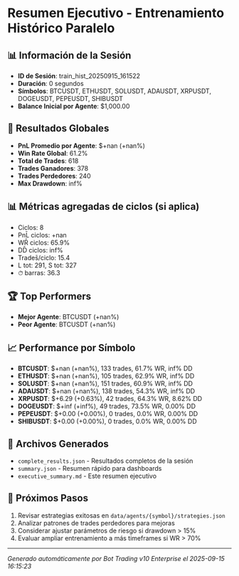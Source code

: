 # Resumen Ejecutivo - Entrenamiento Histórico Paralelo

## 📊 Información de la Sesión
- **ID de Sesión**: train_hist_20250915_161522
- **Duración**: 0 segundos
- **Símbolos**: BTCUSDT, ETHUSDT, SOLUSDT, ADAUSDT, XRPUSDT, DOGEUSDT, PEPEUSDT, SHIBUSDT
- **Balance Inicial por Agente**: $1,000.00

## 🎯 Resultados Globales
- **PnL Promedio por Agente**: $+nan (+nan%)
- **Win Rate Global**: 61.2%
- **Total de Trades**: 618
- **Trades Ganadores**: 378
- **Trades Perdedores**: 240
- **Max Drawdown**: inf%

## 📊 Métricas agregadas de ciclos (si aplica)
- Ciclos: 8
- PnL̄ ciclos: +nan
- WR̄ ciclos: 65.9%
- DD̄ ciclos: inf%
- Trades̄/ciclo: 15.4
- L tot: 291, S tot: 327
- ⏱̄ barras: 36.3


## 🏆 Top Performers
- **Mejor Agente**: BTCUSDT (+nan%)
- **Peor Agente**: BTCUSDT (+nan%)

## 📈 Performance por Símbolo
- **BTCUSDT**: $+nan (+nan%), 133 trades, 61.7% WR, inf% DD
- **ETHUSDT**: $+nan (+nan%), 105 trades, 62.9% WR, inf% DD
- **SOLUSDT**: $+nan (+nan%), 151 trades, 60.9% WR, inf% DD
- **ADAUSDT**: $+nan (+nan%), 138 trades, 54.3% WR, inf% DD
- **XRPUSDT**: $+6.29 (+0.63%), 42 trades, 64.3% WR, 8.62% DD
- **DOGEUSDT**: $+inf (+inf%), 49 trades, 73.5% WR, 0.00% DD
- **PEPEUSDT**: $+0.00 (+0.00%), 0 trades, 0.0% WR, 0.00% DD
- **SHIBUSDT**: $+0.00 (+0.00%), 0 trades, 0.0% WR, 0.00% DD

## 📁 Archivos Generados
- `complete_results.json` - Resultados completos de la sesión
- `summary.json` - Resumen rápido para dashboards
- `executive_summary.md` - Este resumen ejecutivo

## 🎯 Próximos Pasos
1. Revisar estrategias exitosas en `data/agents/{symbol}/strategies.json`
2. Analizar patrones de trades perdedores para mejoras
3. Considerar ajustar parámetros de riesgo si drawdown > 15%
4. Evaluar ampliar entrenamiento a más timeframes si WR > 70%

---
*Generado automáticamente por Bot Trading v10 Enterprise el 2025-09-15 16:15:23*
